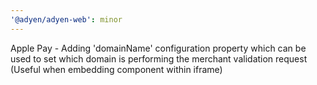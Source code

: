 ```yaml
---
'@adyen/adyen-web': minor
---
```


Apple Pay - Adding 'domainName' configuration property which can be used to set which domain is performing the merchant validation request (Useful when embedding component within iframe)
